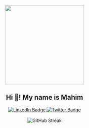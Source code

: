 <div align="center">
  <img src="https://giffiles.alphacoders.com/163/163818.gif" width="250"/>
</div>
<div align="center"><h2>Hi 👋! My name is Mahim</h2></div>
<!-- <div align="center">A passionate programmer and tech enthusiast.</div> -->
<div id="badges" align="center">
  <a href="https://www.linkedin.com/in/mahim-tiwari/">
    <img src="https://img.shields.io/badge/LinkedIn-blue?style=for-the-badge&logo=linkedin&logoColor=white" alt="LinkedIn Badge"/>
  </a>
  <a href="your-twitter-URL">
    <img src="https://img.shields.io/badge/Twitter-blue?style=for-the-badge&logo=twitter&logoColor=white" alt="Twitter Badge"/>
  </a>
</div>
<br>
<div align="center">
<img src="https://github-readme-streak-stats.herokuapp.com?user=mahimtiwari&theme=java-dark&border_radius=30&card_width=509" alt="GitHub Streak" />
</div>
